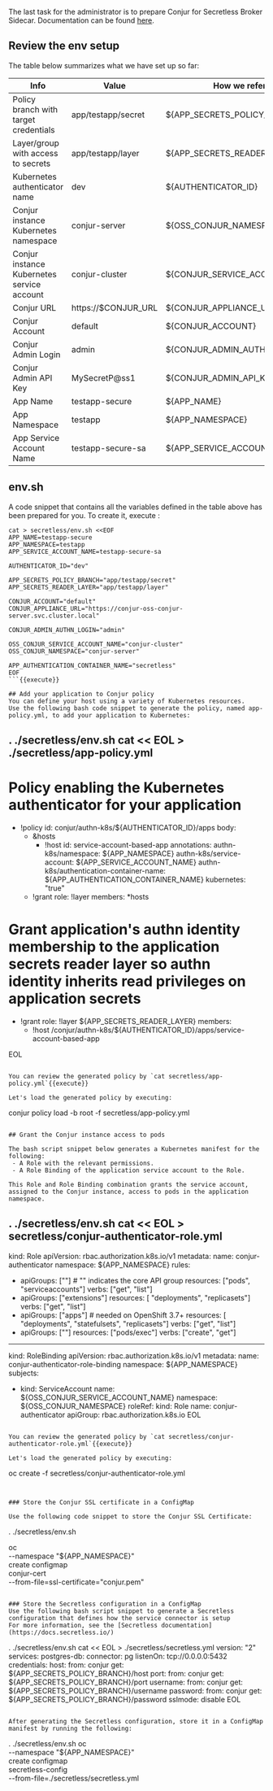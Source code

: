 
The last task for the administrator is to prepare Conjur for Secretless Broker Sidecar.
Documentation can be found [here](https://docs.conjur.org/Latest/en/Content/Get%20Started/scl_using-conjur-OSS.htm?tocpath=Integrations%7COpenShift%252C%20Kubernetes%7CDeploy%20Applications%7C_____2#AddyourapplicationtoConjurpolicy).

## Review the env setup

The table below summarizes what we have set up so far:

| Info                                       | Value                   | How we refer it                |
|--------------------------------------------|-------------------------|--------------------------------|
| Policy branch with target credentials      | app/testapp/secret      | ${APP_SECRETS_POLICY_BRANCH}   |
| Layer/group with access to secrets         | app/testapp/layer       | ${APP_SECRETS_READER_LAYER}    |
| Kubernetes authenticator name              | dev                     | ${AUTHENTICATOR_ID}            |
| Conjur instance Kubernetes namespace       | conjur-server           | ${OSS_CONJUR_NAMESPACE}        |
| Conjur instance Kubernetes service account | conjur-cluster          | ${CONJUR_SERVICE_ACCOUNT_NAME} |
| Conjur URL                                 | https://$CONJUR_URL     | ${CONJUR_APPLIANCE_URL}        |
| Conjur Account                             | default                 | ${CONJUR_ACCOUNT}              |
| Conjur Admin Login                         | admin                   | ${CONJUR_ADMIN_AUTHN_LOGIN}    |
| Conjur Admin API Key                       | MySecretP@ss1           | ${CONJUR_ADMIN_API_KEY}        |
| App Name                                   | testapp-secure          | ${APP_NAME}                    |
| App Namespace                              | testapp                 | ${APP_NAMESPACE}               |
| App Service Account Name                   | testapp-secure-sa       | ${APP_SERVICE_ACCOUNT_NAME}    |

## env.sh

A code snippet that contains all the variables defined in the table above has been prepared for you.
To create it, execute :

```
cat > secretless/env.sh <<EOF
APP_NAME=testapp-secure
APP_NAMESPACE=testapp
APP_SERVICE_ACCOUNT_NAME=testapp-secure-sa

AUTHENTICATOR_ID="dev"

APP_SECRETS_POLICY_BRANCH="app/testapp/secret"
APP_SECRETS_READER_LAYER="app/testapp/layer"

CONJUR_ACCOUNT="default"
CONJUR_APPLIANCE_URL="https://conjur-oss-conjur-server.svc.cluster.local"

CONJUR_ADMIN_AUTHN_LOGIN="admin"

OSS_CONJUR_SERVICE_ACCOUNT_NAME="conjur-cluster"
OSS_CONJUR_NAMESPACE="conjur-server"

APP_AUTHENTICATION_CONTAINER_NAME="secretless"
EOF
```{{execute}}

## Add your application to Conjur policy
You can define your host using a variety of Kubernetes resources.
Use the following bash code snippet to generate the policy, named app-policy.yml, to add your application to Kubernetes:

```
. ./secretless/env.sh
cat << EOL > ./secretless/app-policy.yml
---
# Policy enabling the Kubernetes authenticator for your application
- !policy
  id: conjur/authn-k8s/${AUTHENTICATOR_ID}/apps
  body:
    - &hosts
      - !host
        id: service-account-based-app
        annotations:
          authn-k8s/namespace: ${APP_NAMESPACE}
          authn-k8s/service-account: ${APP_SERVICE_ACCOUNT_NAME}
          authn-k8s/authentication-container-name: ${APP_AUTHENTICATION_CONTAINER_NAME}
          kubernetes: "true"
    - !grant
      role: !layer
      members: *hosts
# Grant application's authn identity membership to the application secrets reader layer so authn identity inherits read privileges on application secrets
- !grant
  role: !layer ${APP_SECRETS_READER_LAYER}
  members:
  - !host /conjur/authn-k8s/${AUTHENTICATOR_ID}/apps/service-account-based-app
  
EOL
```{{execute}}

You can review the generated policy by `cat secretless/app-policy.yml`{{execute}}

Let's load the generated policy by executing:
```
conjur policy load -b root -f secretless/app-policy.yml
```{{execute}}

## Grant the Conjur instance access to pods

The bash script snippet below generates a Kubernetes manifest for the following:
 - A Role with the relevant permissions.
 - A Role Binding of the application service account to the Role.

This Role and Role Binding combination grants the service account, assigned to the Conjur instance, access to pods in the application namespace.

```
. ./secretless/env.sh
cat << EOL > secretless/conjur-authenticator-role.yml
---
kind: Role
apiVersion: rbac.authorization.k8s.io/v1
metadata:
  name: conjur-authenticator
  namespace: ${APP_NAMESPACE}
rules:
- apiGroups: [""] # "" indicates the core API group
  resources: ["pods", "serviceaccounts"]
  verbs: ["get", "list"]
- apiGroups: ["extensions"]
  resources: [ "deployments", "replicasets"]
  verbs: ["get", "list"]
- apiGroups: ["apps"]  # needed on OpenShift 3.7+
  resources: [ "deployments", "statefulsets", "replicasets"]
  verbs: ["get", "list"]
- apiGroups: [""]
  resources: ["pods/exec"]
  verbs: ["create", "get"]
---
kind: RoleBinding
apiVersion: rbac.authorization.k8s.io/v1
metadata:
  name: conjur-authenticator-role-binding
  namespace: ${APP_NAMESPACE}
subjects:
  - kind: ServiceAccount
    name: ${OSS_CONJUR_SERVICE_ACCOUNT_NAME}
    namespace: ${OSS_CONJUR_NAMESPACE}
roleRef:
  kind: Role
  name: conjur-authenticator
  apiGroup: rbac.authorization.k8s.io
EOL
```{{execute}}

You can review the generated policy by `cat secretless/conjur-authenticator-role.yml`{{execute}}

Let's load the generated policy by executing:
```
oc create -f secretless/conjur-authenticator-role.yml
```{{execute}}


### Store the Conjur SSL certificate in a ConfigMap

Use the following code snippet to store the Conjur SSL Certificate:
```
. ./secretless/env.sh

oc \
  --namespace "${APP_NAMESPACE}" \
  create configmap \
  conjur-cert \
  --from-file=ssl-certificate="conjur.pem"
```{{execute}}

### Store the Secretless configuration in a ConfigMap
Use the following bash script snippet to generate a Secretless configuration that defines how the service connector is setup
For more information, see the [Secretless documentation](https://docs.secretless.io/)

```
. ./secretless/env.sh
cat << EOL > ./secretless/secretless.yml
version: "2"
services:
  postgres-db:
    connector: pg
    listenOn: tcp://0.0.0.0:5432
    credentials:
      host:
        from: conjur
        get: ${APP_SECRETS_POLICY_BRANCH}/host
      port:
        from: conjur
        get: ${APP_SECRETS_POLICY_BRANCH}/port
      username:
        from: conjur
        get: ${APP_SECRETS_POLICY_BRANCH}/username
      password:
        from: conjur
        get: ${APP_SECRETS_POLICY_BRANCH}/password
      sslmode: disable
EOL
```{{execute}}

After generating the Secretless configuration, store it in a ConfigMap manifest by running the following:
```
. ./secretless/env.sh
oc \
  --namespace "${APP_NAMESPACE}" \
  create configmap \
  secretless-config \
  --from-file=./secretless/secretless.yml
```{{execute}}
